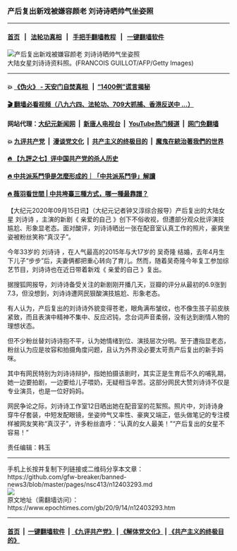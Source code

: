 ### 产后复出新戏被嫌容颜老 刘诗诗晒帅气坐姿照
------------------------

#### [首页](https://github.com/gfw-breaker/banned-news3/blob/master/README.md) &nbsp;&nbsp;|&nbsp;&nbsp; [法轮功真相](https://github.com/begood0513/basic/blob/master/README.md)  &nbsp;&nbsp;|&nbsp;&nbsp; [手把手翻墙教程](https://github.com/gfw-breaker/guides/wiki)  &nbsp;&nbsp;|&nbsp;&nbsp; [一键翻墙软件](https://github.com/gfw-breaker/nogfw/blob/master/README.md)  



<div><img alt="产后复出新戏被嫌容颜老 刘诗诗晒帅气坐姿照" class="attachment-djy_600_400 size-djy_600_400 wp-post-image" src="https://i.epochtimes.com/assets/uploads/2020/09/liu-shishi-600x400.jpg"/>
<div class="caption">
 大陆女星刘诗诗资料照。(FRANCOIS GUILLOT/AFP/Getty Images)
</div></div><hr/>

#### 💥 [《伪火》 - 天安门自焚真相 ](http://141.164.51.119:10000/videos/blog/weihuo.html)&nbsp; |&nbsp; [“1400例”谎言揭秘  ](http://141.164.51.119:10000/videos/blog/jiexi1400.html)

#### [ 🎬  翻墙必看视频（八九六四、法轮功、709大抓捕、香港反送中 ...）](https://github.com/gfw-breaker/links/blob/master/banned.md)

#### 网站代理：[大纪元新闻网](http://167.172.10.89:10080/gb/) &nbsp;|&nbsp; [新唐人电视台](http://167.172.10.89:8808/gb/)  &nbsp;|&nbsp; [YouTube热门频道](http://158.247.203.241/youtube.html) &nbsp;|&nbsp; [网门免翻墙](http://158.247.203.241:11000/show.aspx?name=ogHome)

#### 💥 [九评共产党](http://141.164.51.119:10000/videos/res/jiuping/)&nbsp; |&nbsp; [漫谈党文化](http://141.164.51.119:10000/videos/res/mtdwh/)&nbsp; |&nbsp; [共产主义的终极目的](http://141.164.51.119:10000/videos/res/zjmd/)&nbsp; |&nbsp; [魔鬼在統治著我們的世界](http://141.164.51.119:10000/videos/res/TheSpecter/)  

#### [ 🔥  【九評之七】评中国共产党的杀人历史](http://141.164.51.119:10000/videos/news/../res/jiuping/index.html)

#### [ 🔥  中共派系鬥爭是怎麼形成的｜「中共派系鬥爭」解讀](http://141.164.51.119:10000/videos/news/don02.html)

#### [ 🔥  薇羽看世間 | 中共垮臺三種方式，哪一種最靠譜？](http://141.164.51.119:10000/videos/news/weiyu01.html)

<div><p>
 【大纪元2020年09月15日讯】（大纪元记者钟又淳综合报导）产后复出的大陆女星
 <ok href="https://www.epochtimes.com/gb/tag/%E5%88%98%E8%AF%97%E8%AF%97.html">
  刘诗诗
 </ok>
 ，主演的新剧《
 <ok href="https://www.epochtimes.com/gb/tag/%E4%BA%B2%E7%88%B1%E7%9A%84%E8%87%AA%E5%B7%B1.html">
  亲爱的自己
 </ok>
 》创下不俗收视，但遭部分观众批评演技尴尬、形象显老态。面对酸评，刘诗诗晒出一张在配音室认真工作的照片，豪爽坐姿被粉丝笑称“真汉子”。
</p>
<p>
 今年33岁的
 <ok href="https://www.epochtimes.com/gb/tag/%E5%88%98%E8%AF%97%E8%AF%97.html">
  刘诗诗
 </ok>
 ，在人气最高的2015年与大17岁的
 <ok href="https://www.epochtimes.com/gb/tag/%E5%90%B4%E5%A5%87%E9%9A%86.html">
  吴奇隆
 </ok>
 结婚，去年4月生下儿子“步步”后，夫妻俩都把重心转向了育儿。然而，随着吴奇隆今年复工参加综艺节目，刘诗诗也在近日带着新戏《
 <ok href="https://www.epochtimes.com/gb/tag/%E4%BA%B2%E7%88%B1%E7%9A%84%E8%87%AA%E5%B7%B1.html">
  亲爱的自己
 </ok>
 》复出。
</p>
<p>
 据搜狐网报导，刘诗诗备受关注的新剧刚开播几天，豆瓣的评分从最初的6.9涨到7.3，但没想到，刘诗诗遭网民狠酸演技尴尬、形象老态。
</p>
<p>
 有人认为，产后复出的刘诗诗外貌变得苍老，眼角满布皱纹，也不像生孩子前皮肤紧致，而且表演中精神不集中、反应迟钝，念台词声音柔弱，没有达到剧情人物的理想状态。
</p>
<p>
 但不少粉丝替刘诗诗抱不平，认为她情绪到位、演技层次分明。至于遭指显老态，粉丝认为应是妆容和拍摄角度问题，且认为外界没必要太苛责产后复出的新手妈咪。
</p>
<p>
 其中有网民特别为刘诗诗辩护，指她拍摄该剧时，其实正是生育后不久的哺乳期，她一边要拍剧，一边要给儿子喂奶，无疑相当辛苦。这部分网民大赞刘诗诗不仅是专业演员，也是一位好妈妈。
</p>
<p>
 网民争论之际，刘诗诗工作室12日晒出她在配音室的花絮照。照片中，刘诗诗身穿牛仔套装，中短发配眼镜，坐姿帅气又率性、豪爽又端正，低头做笔记的专注模样被网友笑称“真汉子”，许多粉丝直呼：“认真的女人最美！”“产后复出的女星不容易！”
</p>
<p>
 责任编辑：韩玉
</p>
</div>
<hr/>
手机上长按并复制下列链接或二维码分享本文章：<br/>
https://github.com/gfw-breaker/banned-news3/blob/master/pages/nsc413/n12403293.md <br/>
<a href='https://github.com/gfw-breaker/banned-news3/blob/master/pages/nsc413/n12403293.md'><img src='https://github.com/gfw-breaker/banned-news3/blob/master/pages/nsc413/n12403293.md.png'/></a> <br/>
原文地址（需翻墙访问）：https://www.epochtimes.com/gb/20/9/14/n12403293.htm


------------------------
#### [首页](https://github.com/gfw-breaker/banned-news3/blob/master/README.md) &nbsp;|&nbsp; [一键翻墙软件](https://github.com/gfw-breaker/nogfw/blob/master/README.md) &nbsp;| [《九评共产党》](https://github.com/gfw-breaker/9ping.md/blob/master/README.md#九评之一评共产党是什么) | [《解体党文化》](https://github.com/gfw-breaker/jtdwh.md/blob/master/README.md) | [《共产主义的终极目的》](https://github.com/gfw-breaker/gczydzjmd.md/blob/master/README.md)


<img src='http://gfw-breaker.win/banned-news3/pages/nsc413/n12403293.md' width='0px' height='0px'/>